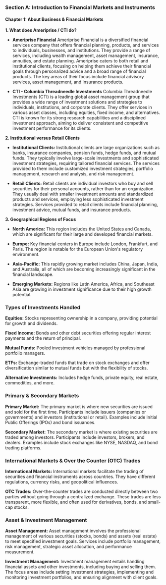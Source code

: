 
### Section A: Introduction to Financial Markets and Instruments

#### Chapter 1: About Business & Financial Markets

**1. What does Ameriprise / CTI do?**
  - **Ameriprise Financial**
    Ameriprise Financial is a diversified financial services company that offers financial planning, products, and services to individuals, 
    businesses, and institutions. They provide a range of services, including wealth management, asset management, insurance, annuities, 
    and estate planning. Ameriprise caters to both retail and institutional clients, focusing on helping them achieve 
    their financial goals through personalized advice and a broad range of financial products. 
    The key areas of their focus include financial advisory services, asset management, and insurance products.
    
  - **CTI - Columbia Threadneedle Investments**
    Columbia Threadneedle Investments (CTI) is a leading global asset management group 
    that provides a wide range of investment solutions and strategies to individuals, institutions, and corporate clients. 
    They offer services in various asset classes, including equities, fixed income, and alternatives. 
    CTI is known for its strong research capabilities and a disciplined investment approach, 
    aiming to deliver consistent and competitive investment performance for its clients.

**2. Institutional versus Retail Clients**

  - **Institutional Clients:**
  Institutional clients are large organizations such as banks, insurance companies, pension funds, hedge funds, and mutual funds.
  They typically involve large-scale investments and sophisticated investment strategies, requiring tailored financial services.
  The services provided to them include customized investment strategies, portfolio management, research and analysis, and risk management.
  
  - **Retail Clients:**
  Retail clients are individual investors who buy and sell securities for their personal accounts, rather than for an organization.
  They usually deal with smaller investment amounts and standardized products and services, employing less sophisticated investment strategies.
  Services provided to retail clients include financial planning, investment advice, mutual funds, and insurance products.

**3. Geographical Regions of Focus**

  - **North America:**
  This region includes the United States and Canada, which are significant for their large and developed financial markets.

  - **Europe:**
  Key financial centers in Europe include London, Frankfurt, and Paris. The region is notable for the European Union's regulatory environment.

  - **Asia-Pacific:**
  This rapidly growing market includes China, Japan, India, and Australia, all of which are becoming increasingly significant in the financial landscape.

  - **Emerging Markets:**
  Regions like Latin America, Africa, and Southeast Asia are growing in investment significance due to their high growth potential.

### Types of Investments Handled

**Equities:**
Stocks representing ownership in a company, providing potential for growth and dividends.

**Fixed Income:**
Bonds and other debt securities offering regular interest payments and the return of principal.

**Mutual Funds:**
Pooled investment vehicles managed by professional portfolio managers.

**ETFs:**
Exchange-traded funds that trade on stock exchanges and offer diversification similar to mutual funds but with the flexibility of stocks.

**Alternative Investments:**
Includes hedge funds, private equity, real estate, commodities, and more.

### Primary & Secondary Markets

**Primary Market:**
The primary market is where new securities are issued and sold for the first time. Participants include issuers (companies or governments) and investors (institutional or retail). Examples include Initial Public Offerings (IPOs) and bond issuances.

**Secondary Market:**
The secondary market is where existing securities are traded among investors. Participants include investors, brokers, and dealers. Examples include stock exchanges like NYSE, NASDAQ, and bond trading platforms.

### International Markets & Over the Counter (OTC) Trades

**International Markets:**
International markets facilitate the trading of securities and financial instruments across countries. They have different regulations, currency risks, and geopolitical influences.

**OTC Trades:**
Over-the-counter trades are conducted directly between two parties without going through a centralized exchange. These trades are less transparent, more flexible, and often used for derivatives, bonds, and small-cap stocks.

### Asset & Investment Management

**Asset Management:**
Asset management involves the professional management of various securities (stocks, bonds) and assets (real estate) to meet specified investment goals. Services include portfolio management, risk management, strategic asset allocation, and performance measurement.

**Investment Management:**
Investment management entails handling financial assets and other investments, including buying and selling them. The focus areas include setting investment strategies, implementing and monitoring investment portfolios, and ensuring alignment with client goals.
